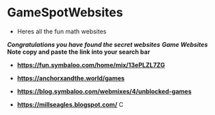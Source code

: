 # GameSpotWebsites

- Heres all the fun math websites
































































































***Congratulations you have found the secret websites***
  ***Game Websites***
**Note copy and paste the link into your search bar**

- **https://fun.symbaloo.com/home/mix/13ePLZL7ZG**

-  **https://anchorxandthe.world/games**

- **https://blog.symbaloo.com/webmixes/4/unblocked-games**

- **https://millseagles.blogspot.com/**
C
